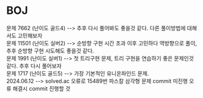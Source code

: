 # BOJ
문제 7662 (난이도 골드4) --> 추후 다시 풀어봐도 좋을것 같다. 다른 풀이방법에 대해서도 고민해보자 <br>
문제 11501 (난이도 실버2) --> 순방향 구현 시간 초과 이후 고민하다 역방향으로 풀이, 추후 순방향 구현 시도해도 좋을것 같다. <br>
문제 1991 (난이도 실버1) --> 첫 트리구현 문제, 트리 구현을 연습하기 좋은 문제인것 같다. 추후 다시 풀어보자 <br>
문제 1717 (난이도 골드5) --> 가장 기본적인 유니온파인드 문제.<br>
2024.06.12 --> solved.ac 오류로 15489번 파스칼 삼각형 문제 commit 미진행 오류 해결시 commit 진행할 것
